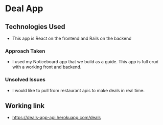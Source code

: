 # Deal App
## Technologies Used
  * This app is React on the frontend and Rails on the backend
### Approach Taken
  * I used my Noticeboard app that we build as a guide. This app is full crud with a working front and backend.
### Unsolved Issues
  * I would like to pull from restaurant apis to make deals in real time.
## Working link
  * https://deals-app-api.herokuapp.com/deals
